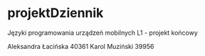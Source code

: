 # projektDziennik
Języki programowania urządzeń mobilnych L1 - projekt końcowy

Aleksandra Łacińska 40361
Karol Muziński 39956
